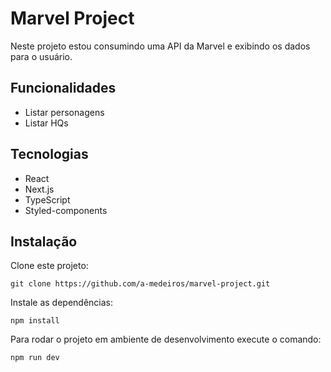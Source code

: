 # Marvel Project

Neste projeto estou consumindo uma API da Marvel e exibindo os dados para o usuário.

## Funcionalidades

- Listar personagens
- Listar HQs

## Tecnologias

- React
- Next.js
- TypeScript
- Styled-components

## Instalação

Clone este projeto:

```
git clone https://github.com/a-medeiros/marvel-project.git
```

Instale as dependências:

```
npm install
```

Para rodar o projeto em ambiente de desenvolvimento execute o comando:

```
npm run dev
```
